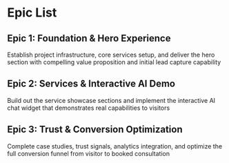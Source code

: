 # Epic List

## Epic 1: Foundation & Hero Experience
Establish project infrastructure, core services setup, and deliver the hero section with compelling value proposition and initial lead capture capability

## Epic 2: Services & Interactive AI Demo
Build out the service showcase sections and implement the interactive AI chat widget that demonstrates real capabilities to visitors

## Epic 3: Trust & Conversion Optimization
Complete case studies, trust signals, analytics integration, and optimize the full conversion funnel from visitor to booked consultation
